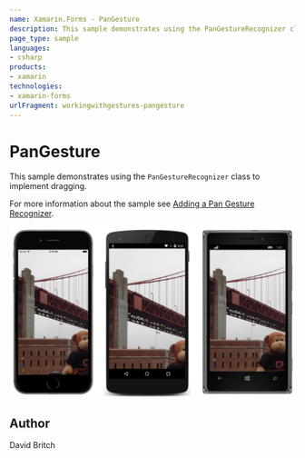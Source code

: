 ```yaml
---
name: Xamarin.Forms - PanGesture
description: This sample demonstrates using the PanGestureRecognizer class to implement dragging.
page_type: sample
languages:
- csharp
products:
- xamarin
technologies:
- xamarin-forms
urlFragment: workingwithgestures-pangesture
---
```

# PanGesture

This sample demonstrates using the `PanGestureRecognizer` class to implement dragging.

For more information about the sample see [Adding a Pan Gesture Recognizer](http://developer.xamarin.com/guides/xamarin-forms/user-interface/gestures/pan/).

![PanGesture application screenshot](Screenshots/01All.png "PanGesture application screenshot")

## Author

David Britch

